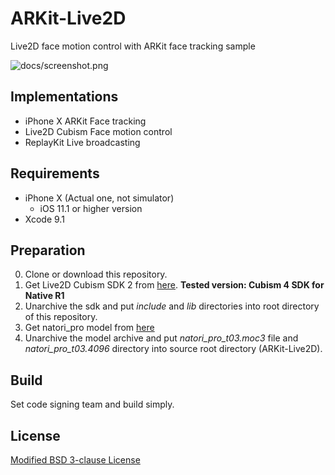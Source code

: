 #  ARKit-Live2D
Live2D face motion control with ARKit face tracking sample

![docs/screenshot.png](docs/screenshot.png)

## Implementations

- iPhone X ARKit Face tracking
- Live2D Cubism Face motion control
- ReplayKit Live broadcasting

## Requirements

- iPhone X (Actual one, not simulator)
  - iOS 11.1 or higher version
- Xcode 9.1

## Preparation

0. Clone or download this repository.
1. Get Live2D Cubism SDK 2 from [here](https://www.live2d.com/download/cubism-sdk/download-native/). **Tested version: Cubism 4 SDK for Native R1**
2. Unarchive the sdk and put *include* and *lib* directories into root directory of this repository.
3. Get natori_pro model from [here](https://www.live2d.com/download/sample-data/)
4. Unarchive the model archive and put *natori_pro_t03.moc3* file and *natori_pro_t03.4096* directory into source root directory (ARKit-Live2D).

## Build

Set code signing team and build simply.

## License

[Modified BSD 3-clause License](LICENSE)

